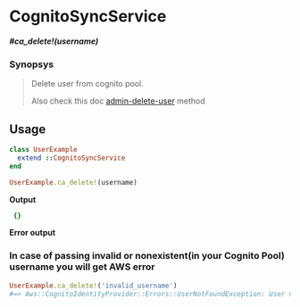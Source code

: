 # CognitoSyncService

__*#ca_delete!(username)*__

### Synopsys

> Delete user from cognito pool.
>
> Also check this doc [admin-delete-user](https://docs.aws.amazon.com/cli/latest/reference/cognito-idp/admin-delete-user.html) method

## Usage

```ruby
class UserExample
  extend ::CognitoSyncService
end

UserExample.ca_delete!(username)
```

__Output__

```ruby
 {}
```

__Error output__

### In case of passing invalid or nonexistent(in your Cognito Pool) username you will get AWS error

```ruby
UserExample.ca_delete!('invalid_username')
#=> Aws::CognitoIdentityProvider::Errors::UserNotFoundException: User not found.
```
